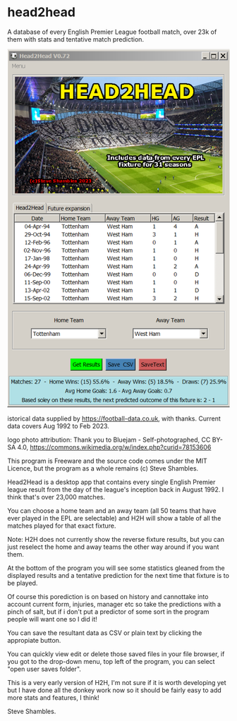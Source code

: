 # head2head

A database of every English Premier League football match, over 23k of them with stats and tentative match prediction.

![Alt Text](https://github.com/Steve-Shambles/head2head/blob/main/h2h-0.72-screenshot1.png)

istorical data supplied by https://football-data.co.uk, with thanks.
Current data covers Aug 1992 to Feb 2023.

logo photo attribution:
Thank you to Bluejam - Self-photographed, CC BY-SA 4.0, https://commons.wikimedia.org/w/index.php?curid=78153606

This program is Freeware and the source code comes under the 
MIT Licence, but the program as a whole remains (c) Steve Shambles.

Head2Head is a desktop app that contains every single English Premier league result from the day of the league's inception back in August 1992. I think that's over 23,000 matches.

You can choose a home team and an away team (all 50 teams that have ever played in the EPL are selectable) and H2H will show a table of all the matches played for that exact fixture. 

Note: H2H does not currently show the reverse fixture results, but you can just reselect the home and away teams the other way around if you want them.

At the bottom of the program you will see some statistics gleaned from the displayed results and a tentative prediction for the next time that fixture is to be played.

Of course this porediction is on based on history and cannottake into account current form, injuries, manager etc so take the predictions with a pinch of salt, but if i don't put a predictor of some sort in the program people will want one so I did it!

You can save the resultant data as CSV or plain text by clicking the appropiate button.

You can quickly view edit or delete those saved files in your file browser,
if you got to the drop-down menu, top left of the program, you can select "open user saves folder".

This is a very early version of H2H, I'm not sure if it is worth developing yet but I have done all the donkey work now so it should be fairly easy to add more stats and features, I think!

Steve Shambles.

